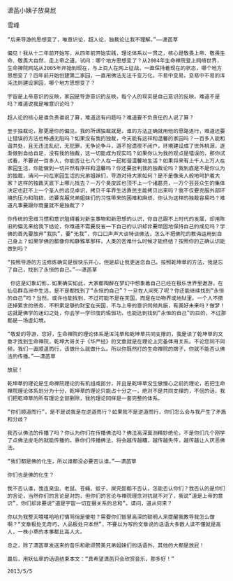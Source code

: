 潇菡小姨子放臭屁

雪峰


    “后来导游的思想变了，唯意识论，超人论，独裁论让我不理解。”——潇菡草

    偏见！我从十二年前开始写，从四年前开始实践，理论体系以一贯之，核心是敬畏上帝、敬畏生命、敬畏大自然，走上帝之道，试问：哪个地方思想变了？从2004年生命禅院登上网络世界，生命禅院网站从2005年开始到现在，与上百人在网上征战，一直保持着现在的状态，哪个地方思想变了？四年前开始创建第二家园，一直用佛法无法千变万化，不易中变易，变易中不易的浑沌法则建设家园，哪个地方思想变了？

    宇宙是上帝意识的反映，家园是导游意识的反映，每个人的现实是自己意识的反映，难道不是吗？难道说我是唯意识论吗？

    超人论的核心是谁负责谁说了算，难道这有问题吗？难道要不负责任的人说了算？

    至于独裁论，那更是你的偏见，我的所谓独裁就是，谁的方法正确就用他的思路进行，难道还要让错误的方法也畅通无阻吗？如果没有我的独裁，今天能有这祥和温馨的家园吗？一百多人能和谐共处，且无违法乱纪，无犯罪，无争论争斗，道不拾遗夜不闭户，环境建设成了世外桃源，逐渐做到自给自足，没有我的独裁，这一切能成为现实吗？如果你认为我的观点是错误的，那你试试看，不要说一百多人，你能否让七八个人在一起和谐温馨地生活？如果将来有上千人上万人在家园生活，你能做到一切井然有序祥和温馨吗？你还要批判我的独裁论吗？我到底是不是你认为的独裁，请问一问在家园生活的兄弟姐妹们，导游对待大家如何？是不是像亲人般地呵护着大家？这样的独裁天底下上哪儿找去？一万个臭皮匠也顶不上一个诸葛亮，一万个芸芸众生的集体决定也赶不上一个圣人的远见卓识，拷贝千年界生活靠民主能拷贝出来吗？我不仅要克服外部环境的压力和阻挠，还要克服兄弟姐妹们的习性带来的困难和麻烦，你认为这样的独裁容易吗？难道凡事要跟你商量就不是独裁了？

    你传统的思维习惯和意识阻碍着对新生事物和新思想的认识，你自己跟不上时代的发展，却用陈旧的偏见来给我下结论，你难道不需要反省一下自己的认识却非要顽固地保持自己的成见吗？学佛的首先要放弃“我执”，要“无我”，你口口声声大谈特谈佛法，怎么不把佛陀的教诲运用到自己身上？如果学佛的都像你和静雅草那样，人类的苦难什么时候才能终结？按照你的正确认识能做到吗？

    “按照导游的方法修炼确实是很快乐开心，但是却让我更迷恋自己。按照乾坤草的方法，我是忘了自己，找到了永恒的自己。”——潇菡草

     你这是幻象幻影，如果确实如此，大家都陶醉在梦幻中想象着自己已经在极乐世界里遨游，在仙岛群岛洲中生活，是不是都找到了“永恒的自己”？一旦在人间死了呢？你还能继续找到“永恒的自己”吗？当然，或许也能找到，不过可能不是在天国，而是在动物界或地狱里。一个人不偿还掉累世的债务，不积累足够的财宝在天国，不与上帝的意识同频共振，有美好未来吗？做梦！这就是佛学的迷幻之处，你去学一学印度的瑜伽功，也能达到找到“永恒的自己”的目的，不过那都是一场虚幻境。

    “敬爱的导游，您好，生命禅院的理论体系是浑沌草和乾坤草共同支撑的，我是读了乾坤草的文章才找到生命禅院，乾坤大哥关于《华严经》的文章就是在理论上完备体用关系。不论您同不同频，我们一直顺道而行，该做什么就做什么。所以你既然打的生命禅院的牌子，你就不能否认佛法的传播。”——潇菡草 

    放屁！

    乾坤草的理论是生命禅院理论的有机组成部分，并且是乾坤草没生傲慢心之前的理论，若把生命禅院理论体系划分为十分，乾坤草的理论只能占十分之一，绝对不是共同支撑的，不信的话，我们把乾坤草的所有理论全部删除，我的理论同样是一套完整的体系。

    “你们顺道而行”，是不是说我是在逆道而行？如果我不是逆道而行，你们怎么会与我产生了矛盾和分歧？

    我否认佛法的传播了吗？你认为你们在传播佛法吗？佛法高深莫测精妙绝伦，不是你们几个刚学了点佛法皮毛的就能传播的。靠你们传播佛法，将会越传越糟，越传越失传，越传越让人厌恶佛法。

    “我们都是佛的化生，所以谁都没必要否认谁。”——潇菡草

    你们也是佛的化生？

    我不否认谁，我连臭虫、老鼠、苍蝇、蚊子、屎壳郎都不否认，怎能否认你们？我否认的是你们的言论，当然你们的言论是对的，但你们的言论与禅院理念对抗就不对了，我说“道是上帝的意识”，你们却非要说“道是宇宙一切互摄关系的总和”。请问，道从何来？

    你以为我整天嘻嘻哈哈打情骂俏是傻啦？需要你们智慧高深的聪明人来提醒我教导我怎么做啊？“文章极处无奇巧，人品极处只本然”，不要以为写的文章说的话语大多数人读不懂就是高人，一株小草的本事都比高人大。

    总之，除了潇菡草发送来的音乐和歌颂赞美兄弟姐妹们的话语外，其他的大都是放屁！

    最后，用妖仙草的话语结束本文：“真希望潇菡只会欣赏音乐，那多好！”

    2013/5/5



